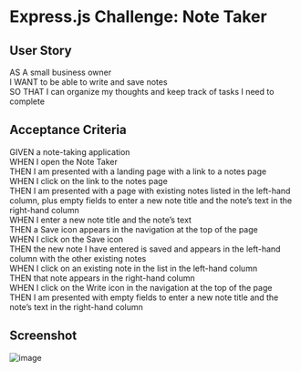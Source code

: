 # Express.js Challenge: Note Taker

## User Story

AS A small business owner  
I WANT to be able to write and save notes  
SO THAT I can organize my thoughts and keep track of tasks I need to complete  

## Acceptance Criteria

GIVEN a note-taking application  
WHEN I open the Note Taker  
THEN I am presented with a landing page with a link to a notes page  
WHEN I click on the link to the notes page  
THEN I am presented with a page with existing notes listed in the left-hand column, plus empty fields to enter a new note title and the note’s text in the right-hand column  
WHEN I enter a new note title and the note’s text  
THEN a Save icon appears in the navigation at the top of the page  
WHEN I click on the Save icon  
THEN the new note I have entered is saved and appears in the left-hand column with the other existing notes  
WHEN I click on an existing note in the list in the left-hand column  
THEN that note appears in the right-hand column  
WHEN I click on the Write icon in the navigation at the top of the page  
THEN I am presented with empty fields to enter a new note title and the note’s text in the right-hand column  

## Screenshot

![image](https://github.com/andbostick/mod11-note-taker/assets/20637259/4c7f079c-cd5a-4f3c-bfa8-ea937c4ae34c)